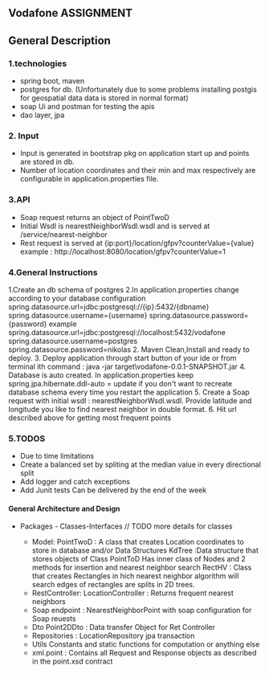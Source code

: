 ## Vodafone ASSIGNMENT


## General Description 

###  1.technologies
* spring boot, maven
* postgres  for db. 
(Unfortunately due to some problems installing postgis for geospatial data
data is stored in normal format)
* soap Ui and postman for testing the apis
* dao layer, jpa

###  2. Input
* Input is generated in bootstrap pkg on application start up and points are stored in db.
* Number of location coordinates and their min and max respectively are configurable in application.properties file.

###  3.API
* Soap request returns an object of PointTwoD
* Initial Wsdl is nearestNeighborWsdl.wsdl   and is served at /service/nearest-neighbor
* Rest request is served at {ip:port}/location/gfpv?counterValue={value}
 example : http://localhost:8080/location/gfpv?counterValue=1

### 4.General Instructions 
1.Create an db schema of postgres
2.In application.properties change according to your database configuration
        spring.datasource.url=jdbc:postgresql://{ip}:5432/{dbname}
        spring.datasource.username={username}
        spring.datasource.password={password}
example
        spring.datasource.url=jdbc:postgresql://localhost:5432/vodafone
        spring.datasource.username=postgres
        spring.datasource.password=nikolas
2.   Maven Clean,Install and ready to deploy.
3.   Deploy application through start button of your ide or from terminal ith command : java -jar target\vodafone-0.0.1-SNAPSHOT.jar
4.   Database is auto created. In application.properties keep
     spring.jpa.hibernate.ddl-auto = update if you don't want to recreate 
     database schema every time you restart the application
5.    Create a Soap request with initial wsdl : nearestNeighborWsdl.wsdl.
      Provide latitude and longitude you like to find nearest neighbor in double format.
6.   Hit url described above for getting most frequent points        


### 5.TODOS
* Due to time limitations 
* Create a balanced set by spliting at the median value in every directional split
* Add logger and catch exceptions 
* Add Junit tests 
Can be delivered by the end of the week 

#### General Architecture and Design
* Packages - Classes-Interfaces
// TODO more details for classes
    
    * Model:
        PointTwoD : A class that creates Location coordinates
         to store in database and/or Data Structures
        KdTree :Data structure that stores objects of Class PointToD
        Has inner class of Nodes and 2 methods for insertion and nearest neighbor search
        RectHV : Class that creates Rectangles in hich nearest neighbor algorithm will search
                 edges of rectangles are splits in 2D trees.
    * RestController:
        LocationController : Returns frequent nearest neighbors
    * Soap endpoint : 
        NearestNeighborPoint with soap configuration for Soap reuests
    * Dto
        Point2DDto : Data transfer Object for Ret Controller
    * Repositories :
        LocationRepository jpa transaction    
    * Utils
        Constants and static functions for computation or anything else 
    * xml.point :
      Contains all Request and Response objects as described in the point.xsd contract


